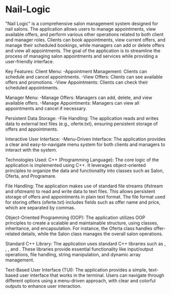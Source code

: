# Nail-Logic

"Nail Logic" is a comprehensive salon management system designed for nail salons. The application allows users to manage appointments, view available offers, and perform various other operations related to both client and manager roles. Clients can book appointments, view current offers, and manage their scheduled bookings, while managers can add or delete offers and view all appointments. The goal of the application is to streamline the process of managing salon appointments and services while providing a user-friendly interface.

Key Features:
Client Menu:
  -Appointment Management: Clients can schedule and cancel appointments.
  -View Offers: Clients can see available offers and promotions.
  -View Appointments: Clients can check their scheduled appointments.

Manager Menu:
  -Manage Offers: Managers can add, delete, and view available offers.
  -Manage Appointments: Managers can view all appointments and cancel if necessary.

Persistent Data Storage:
  -File Handling: The application reads and writes data to external text files (e.g., oferte.txt), ensuring persistent storage of offers and appointments.

Interactive User Interface:
  -Menu-Driven Interface: The application provides a clear and easy-to-navigate menu system for both clients and managers to interact with the system.

Technologies Used:
  C++ (Programming Language): The core logic of the application is implemented using C++. It leverages object-oriented principles to organize the data and functionality into classes such as Salon, Oferta, and Programare.

File Handling: The application makes use of standard file streams (ifstream and ofstream) to read and write data to text files. This allows persistent storage of offers and appointments in plain text format. The file format used for storing offers (oferte.txt) includes fields such as offer name and price, which are separated by commas.

Object-Oriented Programming (OOP): The application utilizes OOP principles to create a scalable and maintainable structure, using classes, inheritance, and encapsulation. For instance, the Oferta class handles offer-related details, while the Salon class manages the overall salon operations.

Standard C++ Library: The application uses standard C++ libraries such as <iostream>, <fstream>, <sstream>, and <vector>. These libraries provide essential functionality like input/output operations, file handling, string manipulation, and dynamic array management.

Text-Based User Interface (TUI): The application provides a simple, text-based user interface that works in the terminal. Users can navigate through different options using a menu-driven approach, with clear and colorful outputs to enhance user interaction.
